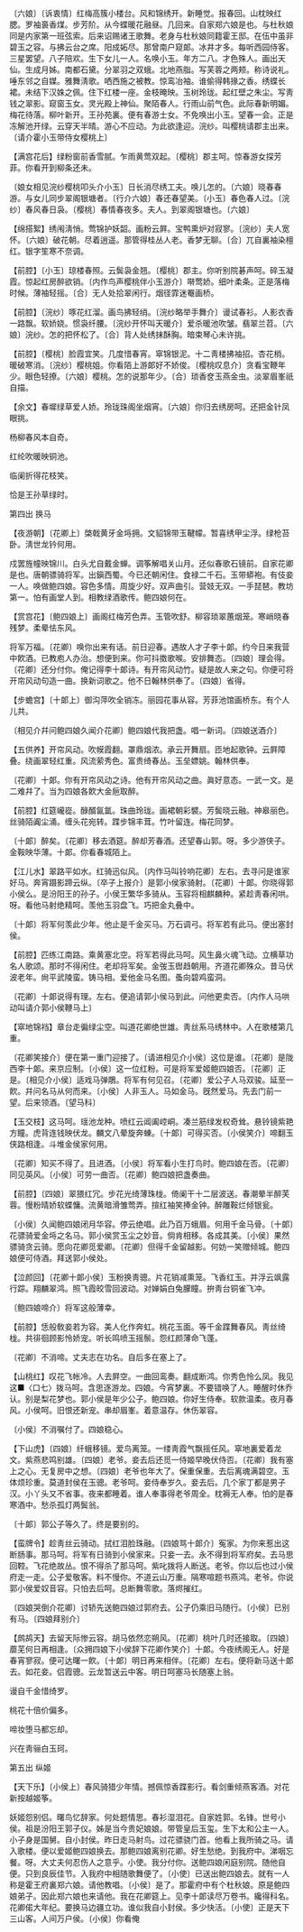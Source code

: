 <!-- { "loadSidebar": true } -->
〔六娘〕〔诉衷情〕红梅高簇小楼台。风和锦绣开。新睡觉。报春回。山枕映红腮。罗袖裛香煤。步芳阶。从今蝶暖花融昼。几回来。自家郑六娘是也。与杜秋娘同是内家第一班弦索。后来诏赐诸王歌舞。老身与杜秋娘同籍霍王邸。在伍中虽非碧玉之容。与拂云台之席。阳成妬尽。那曾南户窥郞。冰井才多。每听西园侍客。三星罢望。八子陪欢。生下女儿一人。名唤小玉。年方二八。才色殊人。画出天仙。生成月姊。南都石黛。分翠羽之双蛾。北地燕脂。写芙蓉之两颊。称诗说礼。唾东邻之自媒。雅舞淸歌。哂西施之被教。惊鸾冶袖。谁偷得韩掾之香。绣蝶长裙。未结下汉姝之佩。住下红楼一座。金枝晻映。玉树玲珑。起红壁之朱尘。写靑钱之翠影。窥窗玉女。灵光殿上神仙。聚陌春人。行雨山前气色。此际春新明媚。梅花待落。柳叶新开。王孙苑裏。便有春游士女。不免唤出小玉。望春一会。正是冻解池开绿。云穿天半晴。游心不应动。为此欲逢迎。浣纱。叫樱桃请郡主出来。〔请介霍小玉带侍女樱桃上〕 

【满宫花后】绿粉窗前香雪腻。乍雨黄莺双起。〔樱桃〕郡主呵。惊春游女探芳菲。你看开到柳条还未。

〔娘女相见浣纱樱桃叩头介小玉〕日长消尽绣工夫。唤儿怎的。〔六娘〕晓春春游。与女儿同步翠阁银塘者。〔行介六娘〕春还春望美。〔小玉〕春色春人过。〔浣纱〕春风春日袅。〔樱桃〕春情春夜多。夫人。到翠阁银塘也。〔六娘〕 

【绵搭絮】绣闱淸悄。莺锦护妖韶。画粉云屛。宝鸭熏炉对寂寥。〔浣纱〕夫人宽怀。〔六娘〕破花朝。尽着逍遥。那管得桂丛人老。香梦无聊。〔合〕兀自裏袖染檀红。银字笙寒不奈调。

【前腔】〔小玉〕琼楼春照。云鬓袅金翘。〔樱桃〕郡主。你听别院碁声呵。碎玉凝霞。惊起红房醉欲销。〔内作鸟声樱桃伴小玉游介〕啭莺娇。细叶柔条。正是落梅时候。薄袖轻摇。〔合〕无人处拾翠闲行。烟径霏迷罨画桥。

【前腔】〔浣纱〕啄花红溜。画鸟拂轻绡。〔浣纱略举手舞介〕谩试春衫。人影衣香一路飘。软娇娆。惯袅纤腰。〔浣纱开怀叫天暖介〕爱杀暖池吹皱。翡翠兰苕。〔六娘〕浣纱。怎的把怀松了。〔合〕背人处绣抹酥胸。暗束琴心未许挑。

【前腔】〔樱桃〕脸霞宜笑。几度惜春宵。窣锦银泥。十二靑楼拂袖招。杏花梢。暖破寒消。〔浣纱〕樱桃姐。你看陌上游郞好不娇俊。〔樱桃叹息介〕贪看宝鞭年少。眼色轻撩。〔六娘〕樱桃。怎的说那年少。〔合〕琐香奁玉燕金虫。淡翠眉峯祇自描。

【余文】春墀绿草爱人娇。玲珑珠阁坐烟宵。〔六娘〕你归去绣房呵。还把金针凤眼挑。

杨柳春风本自奇。



红纶吹暖映铜池。

临阑折得花枝笑。



恰是王孙草绿时。 

第四出
换马

【夜游朝】〔花卿上〕棨戟黄牙金埓拥。文貂锦带玉鞬幪。暂喜绣甲尘浮。绿枪苔卧。淸世龙钤何用。

戍罢旌幢映锦川。白头尤自戴金蝉。调筝解唱关山月。还似春歌石镜前。自家花卿是也。唐朝骠骑将军。出鎭西蜀。今已还朝闲住。食禄二千石。玉带蟒袍。有伎妾一人。唤做鲍四娘。容色多情。周旋少好。双声曲引。营妓无双。一手琵琶。教坊第一。怕有画堂人到。相教绿酒歌传。鲍四娘何在。 

【赏宫花】〔鲍四娘上〕画阁红梅芳色弄。玉管吹舒。柳容琐翠蕙烟笼。寒峭晓春残梦。柔晕怯东风。

将军万福。〔花卿〕唤你出来有话。前日迎春。遇故人才子李十郞。约今日来我营中飮酒。已教庖人办治。想便到来。你可抖擞歌喉。安排舞态。〔四娘〕理会得。〔花卿〕还分付你。俺记得李十郞诗。有开帘风动竹。疑是故人来之句。你便可将开帘风动句造一曲。换新词歌之。他不日翰林供奉了。〔四娘〕省得。 

【步蟾宫】〔十郞上〕御沟萍吹全销冻。丽园花事从容。芳菲池馆画桥东。有个人儿共。

〔相见介幷问鲍四娘久闻介花卿〕鲍四娘代我把盏。唱一新词。〔四娘送酒介〕 

【五供养】开帘风动。吹幙霞翻。罩鼎烟浓。承云开舞扇。匝地起歌钟。云屛障叠。绕画翠轻红重。风流萦秀色。富贵绮春丛。玉垒嫖姚。翰林供奉。

〔花卿〕十郞。你有开帘风动之诗。他有开帘风动之曲。眞好意态。一武一文。是二难幷了。当为四娘各飮大金巵取醉。 

【前腔】红筵巄嵸。醁醑氤氲。珠曲玲珑。画裙朝彩襞。芳鬓晓云融。神皋丽色。丝骑陌阗尘涌。缠头花宛转。蹀步锦丰茸。竹叶留连。梅花同梦。

〔十郞〕醉矣。〔花卿〕移去酒筵。醉却芳春酒。还望春山郭。呀。多少游侠子。金鞍映华薄。十郞。你看春城陌上。 

【江儿水】翠路平如水。红骑迅似风。〔内作马叫铃响花卿〕左右。去寻问是谁家好马。奔宵蹑影蹄云纵。〔卒子上报介〕是郭小侯家骑射。〔花卿〕十郞。你晓得郭小侯么。是汾阳王的孙子。小侯王繁华多骑从。玉容将相麒麟种。紧趁靑春闲哄。呀。看他马射绝精呵。羡他玉羽盘飞。巧把金丸叠中。

〔十郞〕将军何羡此少年。他止是千金买马。万石调弓。将军若有此马。便出塞封侯。 

【前腔】匹练江南路。乘黄塞北空。将军若得此马呵。风生鼻火魂飞动。立横草功名人歌颂。那时不得闲住。老却将军矣。金弢玉辔趋朝用。齐道花卿殊众。昔马伏波老年。尙平武陵蛮。铸马相。爱他金马名图。蚤向碧鸡蛮洞。

〔花卿〕十郞说得有理。左右。便追请郭小侯马到此。问他更卖否。〔内作人马哄动叫请介郭小侯鞭马上〕 

【窣地锦裆】章台走徧绿尘空。叫道花卿绝世雄。靑丝系马绣林中。人在歌楼第几重。

〔花卿笑接介〕便在第一重门迎接了。〔请进相见介小侯〕这位是谁。〔花卿〕是陇西李十郞。来京应制。〔小侯〕这一位红粉。可是将军爱姬鲍四娘否。〔花卿〕正是。〔相见介小侯〕适戏马弹鵰。将军有何见召。〔花卿〕爱公子人马双骏。延至一飮。幷问名马从何而来。〔小侯〕人非玉人。马如金马。旣然爱马。先去门前一望。后来领酒。〔望马科〕 

【玉交枝】这马呵。瑶池龙种。喷红云阊阖崆峒。凑兰筋绿发权奇耸。悬铃镜紫艳方瞳。虎背连钱映伏龙。麟文八晕旋奔蝀。〔十郞〕可得买否。〔小侯笑介〕啼翻玉侠路相逢。斗堆金侯家何用。

〔花卿〕知买不得了。且进酒。〔小侯〕将军看小生打鸟时。鲍四娘在否。〔花卿〕同见英风。〔小侯〕可劳一曲否。〔花卿〕鲍四娘把盏奏曲。 

【前腔】〔四娘〕翠猥红冗。步花光绮薄珠栊。倚阑干十二层波送。春潮晕半醉芙蓉。慢粉晴娇软蝶慵。流黄暗滑雏莺弄。揎红袖笑捧金钟。醉雕鞍烂倾银瓮。

〔小侯〕久闻鲍四娘闭月华容。停云绝唱。此乃百万蛾眉。何用千金马骨。〔十郞〕花骠骑爱金埓之名马。郭小侯赏玉尘之妙音。倘肯相移。各成其美。〔小侯〕果然骠骑贪云骑。愿向花卿觅爱卿。〔花卿〕但得千金留越影。何妨一笑赠倾城。鲍四娘便可侍酒。拜送郭小侯处。 

【泣颜回】〔花卿十郞小侯〕玉粉换靑骢。片花销减熏笼。飞香红玉。并浮云飒露行踪。翔麟翠鸿。照飞霞皎雪回波动。对婵娟白兔朦瞳。拚靑台铜雀飞冲。

〔鲍四娘啼介〕将军这般薄幸。 

【前腔】恁般敎妾若为容。美人化作奔虹。桃花玉面。等千金蹀舞春风。靑丝绮栊。共徘徊顾影怜娇宠。听长鸣喷玉摇鬃。怨红颜薄命飞蓬。

〔花卿〕不消啼。丈夫志在功名。自后多在塞上了。 

【山桃红】叹花飞帐冷。人去屛空。一曲回鸾奏。翻成断鸿。你秀色怜么凤。我见这■〈口七〉拨马呵。含思逐游龙。四娘。今宵梦裏。不要错唤了人。睡醒时休乔认。别是梨花梦也。郭小侯是年少公子。鲍四娘。你好生侍奉。软款温柔。夜月春风。小侯呵。旧恨还新宠。串却眉峯。着意温存。休伤翠容。

〔小侯〕不消嘱付了。四娘稳心。 

【下山虎】〔四娘〕纤蛾移镜。爱鸟离笼。一缕靑霞气飘摇任风。窣地裏爱着龙文。紫燕悲鸣别雄。〔四娘〕老爷。妾去后还觅一侍姬早晚伏侍否。〔花卿〕我有塞上之心。无复房中之想。〔四娘〕老爷也年大了。保重保重。去后离魂满碧空。玉体烦珍重。莫道封侯在玉骢。老爷呵。妾侍奉岁久。妾去后。几个家丁都是男子汉。小丫头又不省事。夜来都睡着。谁人奉事得老爷周全。枕褥无人奉。怕的是春寒酒中。愁杀孤灯两鬓翁。

〔十郞〕郭公子等久了。终是要别的。 

【蛮牌令】趁靑丝云骑动。拭红泪脸珠融。〔四娘骂十郞介〕寃家。为你来惹出这断肠事。那马呵。将军有日骑到小侯家来。只妾一去。永不得到将军府矣。去马思回鞚。飞花绝故丛。恨不得杀了那马呵。紫叱拨将人断送。老爷。你以后也过小侯府走一走。公子爱敬客。料不慢你。不道云山万重。隔寒喧题书燕鸿。老爷。你说郭小侯爱奴音容。只怕去后呵。总断舞零歌。落烬摧红。

〔四娘哭倒介花卿〕讨轿先送鲍四娘过郭府去。公子仍乘旧马随行。〔小侯〕已别有马。〔四娘拜别介〕 

【鹧鸪天】去留天际惨云容。胡马依然恋朔风。〔花卿〕桃叶几时还接取。〔四娘〕蘼芜何日再相逢。〔众拥四娘下小侯辞下花卿作笑介〕十郞。今夜绣阁无人。好是春宵寥寂。便可达曙一飮。〔十郞〕明日再来相伴。〔花卿〕左右。便将新马送十郞去。如花妾。侣霞骢。云龙暂送云中客。明日呵塞马长随塞上翁。

谩自千金惜绮罗。



桃花十倍价偏多。

啼妆堕马都忘却。



兴在靑骊白玉珂。 

第五出
纵姬

【天下乐】〔小侯上〕春风骑猎少年情。撼佩惊香蹀影行。看剑重倾燕客酒。对花新按越姬筝。

妖姬怨别侣。曙鸟忆辞家。何处题情思。春衫湿泪花。自家姓郭。名锋。世号小侯。祖是汾阳王郭子仪。姊是当今贵妃娘娘。带管皇后玉玺。生下太和公主一人。小子身是国舅。自小封侯。昨日走马射鸟。过花骠骁门首。他看上我所骑之马。请入歌楼。便以爱姬鲍四娘换去。那鲍四娘离别花卿。好生愁绝。到我府中。涕咽忘餐。呀。大丈夫何忍伤人之意乎。小使。我分付你。送鲍四娘闲庭别院。随他自便。只到良辰佳节。入我府中相随歌舞便了。〔小使〕已送出鲍四娘去。就有一人称是霍王府裏郑六娘。请他教唱。〔小侯〕是了。那霍府中有个杜秋娘。原是鲍四娘弟子。因此郑六娘也来请他。我在花卿筵上。见李十郞读尽万卷书。纔得科名。花卿偌大年纪。要换马边疆立功。谁似我自小封侯。多少快活。〔小使〕正是天下三山客。人间万户侯。〔小侯〕你看俺 

